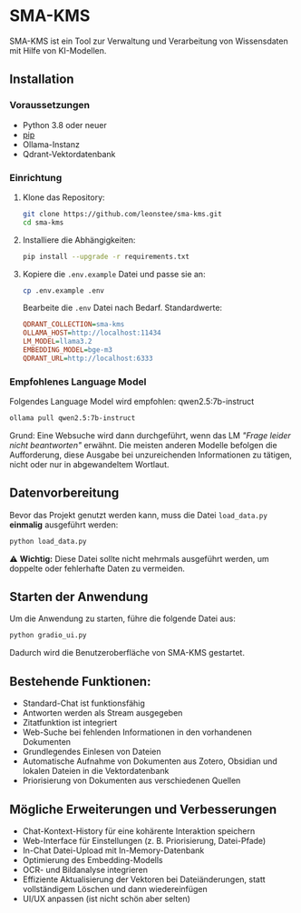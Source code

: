 # SMA-KMS

SMA-KMS ist ein Tool zur Verwaltung und Verarbeitung von Wissensdaten mit Hilfe von KI-Modellen.

## Installation

### Voraussetzungen
- Python 3.8 oder neuer
- [pip](https://pip.pypa.io/en/stable/)
- Ollama-Instanz
- Qdrant-Vektordatenbank

### Einrichtung

1. Klone das Repository:
   ```bash
   git clone https://github.com/leonstee/sma-kms.git
   cd sma-kms
   ```

2. Installiere die Abhängigkeiten:
   ```bash
   pip install --upgrade -r requirements.txt
   ```

3. Kopiere die `.env.example` Datei und passe sie an:
   ```bash
   cp .env.example .env
   ```
   Bearbeite die `.env` Datei nach Bedarf. Standardwerte:
   ```ini
   QDRANT_COLLECTION=sma-kms
   OLLAMA_HOST=http://localhost:11434
   LM_MODEL=llama3.2
   EMBEDDING_MODEL=bge-m3
   QDRANT_URL=http://localhost:6333
   ```

### Empfohlenes Language Model

Folgendes Language Model wird empfohlen: qwen2.5:7b-instruct
```bash
ollama pull qwen2.5:7b-instruct
```
Grund: Eine Websuche wird dann durchgeführt, wenn das LM *"Frage leider nicht beantworten"* erwähnt.
Die meisten anderen Modelle befolgen die Aufforderung, diese Ausgabe bei unzureichenden Informationen zu tätigen, nicht oder nur in abgewandeltem Wortlaut.


## Datenvorbereitung

Bevor das Projekt genutzt werden kann, muss die Datei `load_data.py` **einmalig** ausgeführt werden:
```bash
python load_data.py
```
⚠ **Wichtig:** Diese Datei sollte nicht mehrmals ausgeführt werden, um doppelte oder fehlerhafte Daten zu vermeiden.

## Starten der Anwendung

Um die Anwendung zu starten, führe die folgende Datei aus:
```bash
python gradio_ui.py
```
Dadurch wird die Benutzeroberfläche von SMA-KMS gestartet.

## Bestehende Funktionen:
- Standard-Chat ist funktionsfähig
- Antworten werden als Stream ausgegeben
- Zitatfunktion ist integriert
- Web-Suche bei fehlenden Informationen in den vorhandenen Dokumenten
- Grundlegendes Einlesen von Dateien
- Automatische Aufnahme von Dokumenten aus Zotero, Obsidian und lokalen Dateien in die Vektordatenbank
- Priorisierung von Dokumenten aus verschiedenen Quellen

## Mögliche Erweiterungen und Verbesserungen
- Chat-Kontext-History für eine kohärente Interaktion speichern
- Web-Interface für Einstellungen (z. B. Priorisierung, Datei-Pfade)
- In-Chat Datei-Upload mit In-Memory-Datenbank
- Optimierung des Embedding-Modells
- OCR- und Bildanalyse integrieren
- Effiziente Aktualisierung der Vektoren bei Dateiänderungen, statt vollständigem Löschen und dann wiedereinfügen
- UI/UX anpassen (ist nicht schön aber selten)

